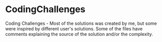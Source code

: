 # CodingChallenges
Coding Challenges - Most of the solutions was created by me, but some were inspired by different user's solutions.
Some of the files have comments explaining the source of the solution and/or the complexity.
